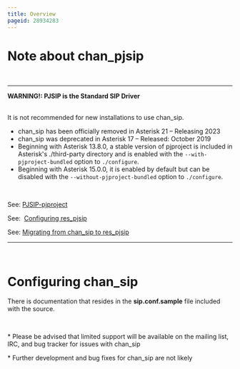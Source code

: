 ```yaml
---
title: Overview
pageid: 28934283
---
```


Note about chan\_pjsip
======================

 




---

**WARNING!: PJSIP is the Standard SIP Driver**  
 

It is not recommended for new installations to use chan\_sip.

* chan\_sip has been officially removed in Asterisk 21 – Releasing 2023
* chan\_sip was deprecated in Asterisk 17 – Released: October 2019
* Beginning with Asterisk 13.8.0, a stable version of pjproject is included in Asterisk's ./third-party directory and is enabled with the `--with-pjproject-bundled` option to `./configure`.
* Beginning with Asterisk 15.0.0, it is enabled by default but can be disabled with the `--without-pjproject-bundled` option to `./configure`.

 

See: [PJSIP-pjproject](/PJSIP-pjproject)

See:  [Configuring res\_pjsip](/Configuring-res_pjsip)

See: [Migrating from chan\_sip to res\_pjsip](/Migrating-from-chan_sip-to-res_pjsip)

  



---


 

Configuring chan\_sip
=====================

There is documentation that resides in the **sip.conf.sample** file included with the source.

 

\* Please be advised that limited support will be available on the mailing list, IRC, and bug tracker for issues with chan\_sip

\* Further development and bug fixes for chan\_sip are not likely

 


